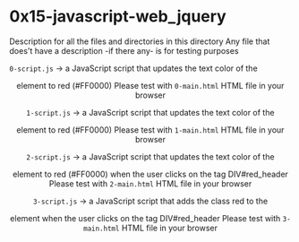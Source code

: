 # 0x15-javascript-web_jquery


Description for all the files and directories in this directory
Any file that does't have a description -if there any- is for testing purposes


`0-script.js` -> a JavaScript script that updates the text color of the <header> element to red (#FF0000)
Please test with `0-main.html` HTML file in your browser


`1-script.js` -> a JavaScript script that updates the text color of the <header> element to red (#FF0000)
Please test with `1-main.html` HTML file in your browser


`2-script.js` -> a JavaScript script that updates the text color of the <header> element to red (#FF0000) when the user clicks on the tag DIV#red_header
Please test with `2-main.html` HTML file in your browser


`3-script.js` -> a JavaScript script that adds the class red to the <header> element when the user clicks on the tag DIV#red_header
Please test with `3-main.html` HTML file in your browser